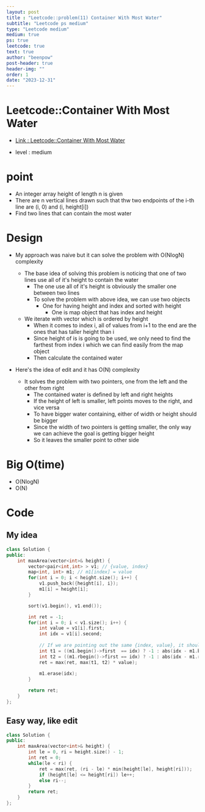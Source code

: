 ```yaml
---
layout: post
title : "Leetcode::problem(11) Container With Most Water"
subtitle: "Leetcode ps medium"
type: "Leetcode medium"
medium: true
ps: true
leetcode: true
text: true
author: "beenpow"
post-header: true
header-img: ""
order: 1
date: "2023-12-31"
---
```


# Leetcode::Container With Most Water
- [Link : Leetcode::Container With Most Water](https://leetcode.com/problems/container-with-most-water/description/)

- level : medium

# point
- An integer array height of length n is given
- There are n vertical lines drawn such that thw two endpoints of the i-th line are (i, 0) and (i, height[i])
- Find two lines that can contain the most water

# Design
- My approach was naive but it can solve the problem with O(NlogN) complexity
  - The base idea of solving this problem is noticing that one of two lines use all of it's height to contain the water
	- The one use all of it's height is obviously the smaller one between two lines
	- To solve the problem with above idea, we can use two objects
	  - One for having height and index and sorted with height
		- One is map object that has index and height
  - We iterate with vector which is ordered by height
	- When it comes to index i, all of values from i+1 to the end are the ones that has taller height than i
	- Since height of is is going to be used, we only need to find the farthest from index i which we can find easily from the map object
	- Then calculate the contained water

- Here's the idea of edit and it has O(N) complexity
  - It solves the problem with two pointers, one from the left and the other from right
	- The contained water is defined by left and right heights
	- If the height of left is smaller, left points moves to the right, and vice versa
	- To have bigger water containing, either of width or height should be bigger
	- Since the width of two pointers is getting smaller, the only way we can achieve the goal is getting bigger height
	- So it leaves the smaller point to other side

# Big O(time)
- O(NlogN)
- O(N)

# Code

## My idea

```cpp
class Solution {
public:
    int maxArea(vector<int>& height) {
        vector<pair<int,int> > v1; // {value, index}
        map<int, int> m1; // m1[index] = value
        for(int i = 0; i < height.size(); i++) {
            v1.push_back({height[i], i});
            m1[i] = height[i];
        }

        sort(v1.begin(), v1.end());

        int ret = -1;
        for(int i = 0; i < v1.size(); i++) {
            int value = v1[i].first;
            int idx = v1[i].second;
            
            // If we are pointing out the same {index, value}, it should be excluded.
            int t1 = ((m1.begin()->first  == idx) ? -1 : abs(idx - m1.begin()->first));
            int t2 = ((m1.rbegin()->first == idx) ? -1 : abs(idx - m1.rbegin()->first));
            ret = max(ret, max(t1, t2) * value);
            
            m1.erase(idx);
        }

        return ret;
    }
};

```

## Easy way, like edit

```cpp
class Solution {
public:
    int maxArea(vector<int>& height) {
        int le = 0, ri = height.size() - 1;
        int ret = 0;
        while(le < ri) {
            ret = max(ret, (ri - le) * min(height[le], height[ri]));
            if (height[le] <= height[ri]) le++;
            else ri--;
        }
        return ret;
    }
};

```

